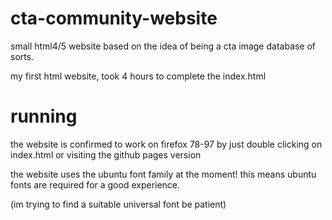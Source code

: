 # cta-community-website

<p>small html4/5 website based on the idea of being a cta image database of sorts.</p>
<p>my first html website, took 4 hours to complete the index.html</p>

# running

<p>the website is confirmed to work on firefox 78-97 by just double clicking on index.html or visiting the github pages version</p>
<p>the website uses the ubuntu font family at the moment! this means ubuntu fonts are required for a good experience.</p>
<p>(im trying to find a suitable universal font be patient)</p>
